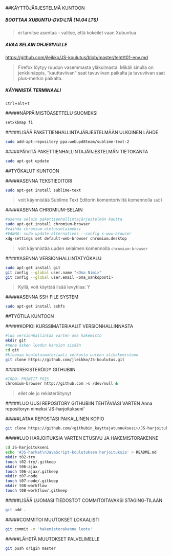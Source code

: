 ##KÄYTTÖJÄRJESTELMÄ KUNTOON

##### BOOTTAA XUBUNTU-DVD:LTÄ (14.04 LTS)
> ei tarvitse asentaa - valitse, että kokeilet vaan Xubuntua

##### AVAA SELAIN OHJESIVULLE
https://github.com/jleikko/JS-koulutus/blob/master/teht/t01-env.md
> Firefox löytyy ruudun vasemmasta yläkulmasta. Mikäli sinulla on jenkkinäppis, "kauttaviivan" saat tavuviivan paikalta ja tavuviivan saat plus-merkin paikalta.

##### KÄYNNISTÄ TERMINAALI
`ctrl`+`alt`+`t`

#####NÄPPÄIMISTÖASETTELU SUOMEKSI
```sh
setxkbmap fi
```

#####LISÄÄ PAKETTIENHALLINTAJÄRJESTELMÄÄN ULKOINEN LÄHDE
```sh
sudo add-apt-repository ppa:webupd8team/sublime-text-2
```

#####PÄIVITÄ PAKETTIENHALLINTAJÄRJESTELMÄN TIETOKANTA
```sh
sudo apt-get update
```
##TYÖKALUT KUNTOON

#####ASENNA TEKSTIEDITORI
```sh
sudo apt-get install sublime-text
```
> voit käynnistää Sublime Text Editorin komentoriviltä komennolla `subl`

#####ASENNA CHROMIUM-SELAIN
```sh
#asenna selain pakettienhallintajärjestelmän kautta
sudo apt-get install chromium-browser
#vaihda chromium oletusselaimeksi
#VANHA: sudo update-alternatives --config x-www-browser
xdg-settings set default-web-browser chromium.desktop
```
> voit käynnistää uuden selaimen komennolla `chromium-browser`

#####ASENNA VERSIONHALLINTATYÖKALU
```sh
sudo apt-get install git
git config --global user.name "<Oma Nimi>"
git config --global user.email <oma_sahkoposti>
```
> Kyllä, voit käyttää lisää levytilaa: Y

#####ASENNA SSH FILE SYSTEM
```sh
sudo apt-get install sshfs
```

##TYÖTILA KUNTOON

#####KOPIOI KURSSIMATERIAALIT VERSIONHALLINNASTA
```sh
#luo versionhallintaa varten oma hakemisto
mkdir git
#mene äsken luodun kansion sisään
cd git
#kloonaa koulutusmateriaali verkosta uuteen alihakemistoon
git clone https://github.com/jleikko/JS-koulutus.git
```

#####REKISTERÖIDY GITHUBIIN
```sh
#TODO: PRINTIT POIS
chromium-browser http://github.com >& /dev/null &
```
> ellet ole jo rekisteröitynyt

#####LUO UUSI REPOSITORY GITHUBIIN TEHTÄVIÄSI VARTEN
Anna repositoryn nimeksi 'JS-harjoitukseni'


#####LATAA REPOSTASI PAIKALLINEN KOPIO
```sh
git clone https://github.com/<githubin_kayttajatunnuksesi>/JS-harjoitukseni.git
```

#####LUO HARJOITUKSIA VARTEN ETUSIVU JA HAKEMISTORAKENNE
```sh
cd JS-harjoitukseni
echo '#JS-harkat\nJavaScript-koulutuksen harjoituksia' > README.md
mkdir t02-try
touch t02-try/.gitkeep
mkdir t06-ajax
touch t06-ajax/.gitkeep
mkdir t07-node
touch t07-node/.gitkeep
mkdir t08-workflow
touch t08-workflow/.gitkeep
```

#####LISÄÄ LUOMASI TIEDOSTOT COMMITOITAVAKSI STAGING-TILAAN
```sh
git add .
```

#####COMMITOI MUUTOKSET LOKAALISTI
```sh
git commit -m 'hakemistorakenne luotu'
```

#####LÄHETÄ MUUTOKSET PALVELIMELLE
```sh
git push origin master
```
